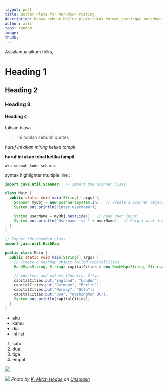 ```yaml
---
layout: post
title: Boiler Plate for Markdown Posting
description: hanya sebuah boiler plate untuk format postingan markdown di blog ini.
author: aliif
tags: random
image: 
thumb: 
---
```


Assalamualaikum folks,

# Heading 1
## Heading 2
### Heading 3
#### Heading 4

tulisan biasa

>ini adalah sebuah quotes

*huruf ini akan miring ketika tampil*

**huruf ini akan tebal ketika tampil**

`aku sebuah kode sebaris`

syntax highlighter multiple line :

```java
import java.util.Scanner;  // Import the Scanner class

class Main {
  public static void main(String[] args) {
    Scanner myObj = new Scanner(System.in);  // Create a Scanner object
    System.out.println("Enter username");

    String userName = myObj.nextLine();  // Read user input
    System.out.println("Username is: " + userName);  // Output user input
  }
}

// Import the HashMap class
import java.util.HashMap;

public class Main {
  public static void main(String[] args) {
    // Create a HashMap object called capitalCities
    HashMap<String, String> capitalCities = new HashMap<String, String>();

    // Add keys and values (Country, City)
    capitalCities.put("England", "London");
    capitalCities.put("Germany", "Berlin");
    capitalCities.put("Norway", "Oslo");
    capitalCities.put("USA", "Washington DC");
    System.out.println(capitalCities);
  }
}
```

- aku 
- kamu
- dia
- ini list

1. satu
2. dua
3. tiga
4. empat


![](https://images.unsplash.com/photo-1573481193569-c00872fb99fb?ixlib=rb-1.2.1&q=80&fm=jpg&crop=entropy&cs=tinysrgb&dl=k-mitch-hodge-yTVqCMI2yPY-unsplash.jpg&w=2400)

![](https://images.unsplash.com/photo-1573481193569-c00872fb99fb?ixlib=rb-1.2.1&q=80&fm=jpg&crop=entropy&cs=tinysrgb&dl=k-mitch-hodge-yTVqCMI2yPY-unsplash.jpg&w=2400)
*Photo by <a href="https://unsplash.com/@kmitchhodge?utm_source=unsplash&utm_medium=referral&utm_content=creditCopyText">K. Mitch Hodge</a> on <a href="https://unsplash.com/collections/8725460/sky?utm_source=unsplash&utm_medium=referral&utm_content=creditCopyText">Unsplash</a>*

